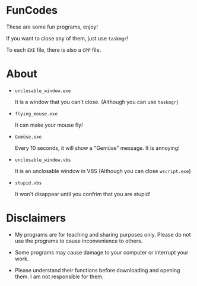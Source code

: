 # FunCodes

These are some fun programs, enjoy!

If you want to close any of them, just use ```taskmgr```!

To each ```EXE``` file, there is also a ```CPP``` file.

# About

- ```unclosable_window.exe```

  It is a window that you can't close. (Although you can use ```taskmgr```)
  
- ```flying_mouse.exe```

  It can make your mouse fly!
  
- ```Gemüse.exe```

  Every 10 seconds, it will show a "Gemüse" message. It is annoying! 

- ```unclosable_window.vbs```

  It is an unclosable window in VBS (Although you can close ```wscript.exe```)

- ```stupid.vbs```

  It won't disappear until you confrim that you are stupid!

# Disclaimers

- My programs are for teaching and sharing purposes only. Please do not use the programs to cause inconvenience to others.

- Some programs may cause damage to your computer or interrupt your work.
  
- Please understand their functions before downloading and opening them. I am not responsible for them.
